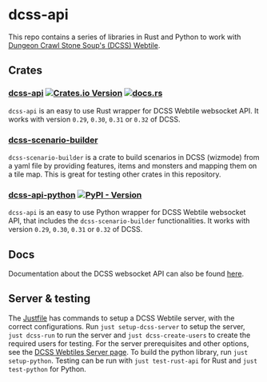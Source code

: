 # dcss-api

This repo contains a series of libraries in Rust and Python to work with [Dungeon Crawl Stone Soup's (DCSS) Webtile](https://crawl.develz.org/).

## Crates

### [dcss-api](https://github.com/EricFecteau/dcss-api/blob/main/dcss-api/) [![Crates.io Version](https://img.shields.io/crates/v/dcss-api)](https://crates.io/crates/dcss-api) [![docs.rs](https://img.shields.io/docsrs/dcss-api)](https://docs.rs/dcss-api/0.2.0/dcss_api/) 

`dcss-api` is an easy to use Rust wrapper for DCSS Webtile websocket API. It works with version `0.29`, `0.30`, `0.31` or `0.32` of DCSS.

### [dcss-scenario-builder](https://github.com/EricFecteau/dcss-api/blob/main/dcss-api/)

`dcss-scenario-builder` is a crate to build scenarios in DCSS (wizmode) from a yaml file by providing features, items and monsters and mapping them on a tile map. This is great for testing other crates in this repository.

### [dcss-api-python](https://github.com/EricFecteau/dcss-api/tree/main/dcss-api-python) [![PyPI - Version](https://img.shields.io/pypi/v/dcss-api)](https://pypi.org/project/dcss-api/)

`dcss-api` is an easy to use Python wrapper for DCSS Webtile websocket API, that includes the `dcss-scenario-builder` functionalities. It works with version `0.29`, `0.30`, `0.31` or `0.32` of DCSS.

## Docs

Documentation about the DCSS websocket API can also be found [here](https://ericfecteau.github.io/dcss-api-docs/).

## Server & testing

The [Justfile](https://github.com/EricFecteau/dcss-api/blob/main/Justfile) has commands to setup a DCSS Webtile server, with the correct configurations. Run `just setup-dcss-server` to setup the server, `just dcss-run` to run the server and `just dcss-create-users` to create the required users for testing. For the server prerequisites and other options, see the [DCSS Webtiles Server page](https://github.com/crawl/crawl/tree/master/crawl-ref/source/webserver#dungeon-crawl-stone-soup-webtiles-server). To build the python library, run `just setup-python`. Testing can be run with `just test-rust-api` for Rust and `just test-python` for Python.